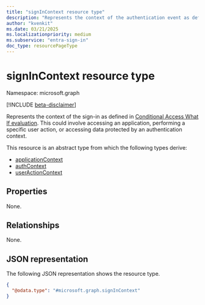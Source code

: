 ```yaml
---
title: "signInContext resource type"
description: "Represents the context of the authentication event as defined in the Conditional Access What If evaluation."
author: "kvenkit"
ms.date: 03/21/2025
ms.localizationpriority: medium
ms.subservice: "entra-sign-in"
doc_type: resourcePageType
---
```


# signInContext resource type

Namespace: microsoft.graph

[!INCLUDE [beta-disclaimer](../../includes/beta-disclaimer.md)]

Represents the context of the sign-in as defined in [Conditional Access What If evaluation](../api/conditionalaccessroot-evaluate.md). This could involve accessing an application, performing a specific user action, or accessing data protected by an authentication context.

This resource is an abstract type from which the following types derive:
- [applicationContext](../resources/applicationcontext.md)
- [authContext](../resources/authcontext.md)
- [userActionContext](../resources/useractioncontext.md)

## Properties
None.

## Relationships
None.

## JSON representation
The following JSON representation shows the resource type.
<!-- {
  "blockType": "resource",
  "@odata.type": "microsoft.graph.signInContext"
}
-->
``` json
{
  "@odata.type": "#microsoft.graph.signInContext"
}
```

